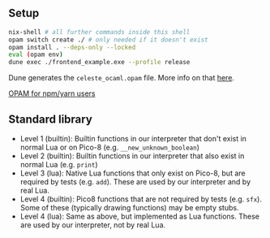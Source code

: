 ## Setup

```bash
nix-shell # all further commands inside this shell
opam switch create ./ # only needed if it doesn't exist
opam install . --deps-only --locked
eval (opam env)
dune exec ./frontend_example.exe --profile release
```

Dune generates the `celeste_ocaml.opam` file. More info on that [here](https://lambdafoo.com/posts/2021-10-29-getting-started-with-ocaml.html).

[OPAM for npm/yarn users](http://ocamlverse.net/content/opam_npm.html)

## Standard library

- Level 1 (builtin): Builtin functions in our interpreter that don't exist in normal Lua or on Pico-8 (e.g. `__new_unknown_boolean`)
- Level 2 (builtin): Builtin functions in our interpreter that also exist in normal Lua (e.g. `print`)
- Level 3 (lua): Native Lua functions that only exist on Pico-8, but are required by tests (e.g. `add`). These are used by our interpreter and by real Lua.
- Level 4 (builtin): Pico8 functions that are not required by tests (e.g. `sfx`). Some of these (typically drawing functions) may be empty stubs.
- Level 4 (lua): Same as above, but implemented as Lua functions. These are used by our interpreter, not by real Lua.
